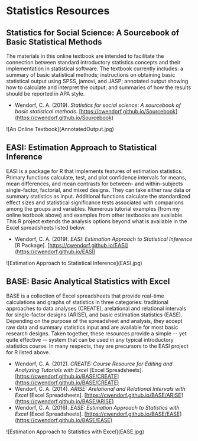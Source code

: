 # Statistics Resources

## Statistics for Social Science: A Sourcebook of Basic Statistical Methods

<div class="post">

The materials in this online textbook are intended to facilitate the connection between standard introductory statistics concepts and their implementation in statistical software. The textbook currently includes: a summary of basic statistical methods; instructions on obtaining basic statistical output using SPSS, jamovi, and JASP; annotated output showing how to calculate and interpret the output; and summaries of how the results should be reported in APA style.

*   Wendorf, C. A. (2019). _Statistics for social science: A sourcebook of basic statistical methods._ [https://cwendorf.github.io/Sourcebook](https://cwendorf.github.io/Sourcebook)

<div class="icon">![An Online Textbook](AnnotatedOutput.jpg)</div>

</div>

## EASI: Estimation Approach to Statistical Inference

<div class="post">

EASI is a package for R that implements features of estimation statistics. Primary functions calculate, test, and plot confidence intervals for means, mean differences, and mean contrasts for between- and within-subjects single-factor, factorial, and mixed designs. They can take either raw data or summary statistics as input. Additional functions calculate the standardized effect sizes and statistical significance tests associated with comparions among the groups and variables. Numerous tutorial examples (from my online textbook above) and examples from other textbooks are available. This R project extends the analysis options beyond what is available in the Excel spreadsheets listed below.

*   Wendorf, C. A. (2019). _EASI: Estimation Approach to Statistical Inference_ [R Package]. [https://cwendorf.github.io/EASI](https://cwendorf.github.io/EASI)

<div class="icon">![Estimation Approach to Statistical Inference](EASI.jpg)</div>

</div>

## BASE: Basic Analytical Statistics with Excel

<div class="post">

BASE is a collection of Excel spreadsheets that provide real-time calculations and graphs of statistics in three categories: traditional approaches to data analyses (CREATE), arelational and relational intervals for single-factor designs (ARISE), and basic estimation statistics (EASE). Depending on the purpose of the spreadsheet and analysis, they accept raw data and summary statistics input and are available for most basic research designs. Taken together, these resources provide a simple -- yet quite effective -- system that can be used in any typical introductory statistics course. In many respects, they are precursors to the EASI project for R listed above.

*   Wendorf, C. A. (2012). _CREATE: Course Resource for Editing and Analyzing Tutorials with Excel_ [Excel Spreadsheets]. [https://cwendorf.github.io/BASE/CREATE](https://cwendorf.github.io/BASE/CREATE)
*   Wendorf, C. A. (2014). _ARISE: Arelational and Relational Intervals with Excel_ [Excel Spreadsheets]. [https://cwendorf.github.io/BASE/ARISE](https://cwendorf.github.io/BASE/ARISE)
*   Wendorf, C. A. (2016). _EASE: Estimation Approach to Statistics with Excel_ [Excel Spreadsheets]. [https://cwendorf.github.io/BASE/EASE](https://cwendorf.github.io/BASE/EASE)

<div class="icon">![Estimation Approach to Statistics with Excel](EASE.jpg)</div>

</div>